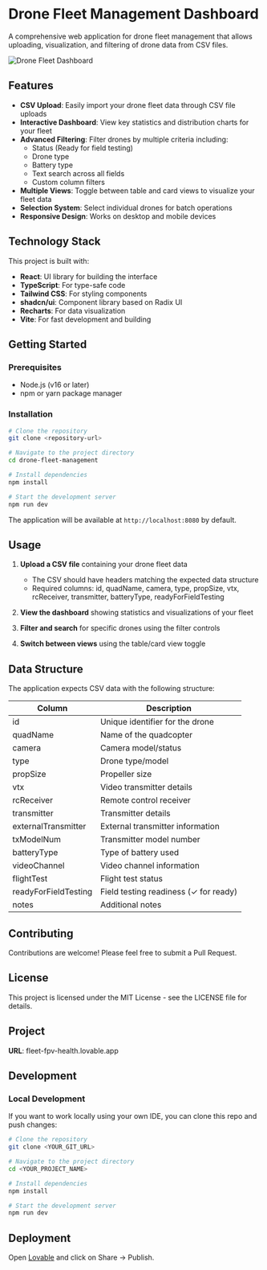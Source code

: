 
# Drone Fleet Management Dashboard

A comprehensive web application for drone fleet management that allows uploading, visualization, and filtering of drone data from CSV files.

![Drone Fleet Dashboard](https://placeholder-for-project-screenshot.com)

## Features

- **CSV Upload**: Easily import your drone fleet data through CSV file uploads
- **Interactive Dashboard**: View key statistics and distribution charts for your fleet
- **Advanced Filtering**: Filter drones by multiple criteria including:
  - Status (Ready for field testing)
  - Drone type
  - Battery type
  - Text search across all fields
  - Custom column filters
- **Multiple Views**: Toggle between table and card views to visualize your fleet data
- **Selection System**: Select individual drones for batch operations
- **Responsive Design**: Works on desktop and mobile devices

## Technology Stack

This project is built with:

- **React**: UI library for building the interface
- **TypeScript**: For type-safe code
- **Tailwind CSS**: For styling components
- **shadcn/ui**: Component library based on Radix UI
- **Recharts**: For data visualization
- **Vite**: For fast development and building

## Getting Started

### Prerequisites

- Node.js (v16 or later)
- npm or yarn package manager

### Installation

```sh
# Clone the repository
git clone <repository-url>

# Navigate to the project directory
cd drone-fleet-management

# Install dependencies
npm install

# Start the development server
npm run dev
```

The application will be available at `http://localhost:8080` by default.

## Usage

1. **Upload a CSV file** containing your drone fleet data
   - The CSV should have headers matching the expected data structure
   - Required columns: id, quadName, camera, type, propSize, vtx, rcReceiver, transmitter, batteryType, readyForFieldTesting

2. **View the dashboard** showing statistics and visualizations of your fleet

3. **Filter and search** for specific drones using the filter controls

4. **Switch between views** using the table/card view toggle

## Data Structure

The application expects CSV data with the following structure:

| Column | Description |
|--------|-------------|
| id | Unique identifier for the drone |
| quadName | Name of the quadcopter |
| camera | Camera model/status |
| type | Drone type/model |
| propSize | Propeller size |
| vtx | Video transmitter details |
| rcReceiver | Remote control receiver |
| transmitter | Transmitter details |
| externalTransmitter | External transmitter information |
| txModelNum | Transmitter model number |
| batteryType | Type of battery used |
| videoChannel | Video channel information |
| flightTest | Flight test status |
| readyForFieldTesting | Field testing readiness (✓ for ready) |
| notes | Additional notes |

## Contributing

Contributions are welcome! Please feel free to submit a Pull Request.

## License

This project is licensed under the MIT License - see the LICENSE file for details.

## Project

**URL**: fleet-fpv-health.lovable.app

## Development

### Local Development

If you want to work locally using your own IDE, you can clone this repo and push changes:

```sh
# Clone the repository
git clone <YOUR_GIT_URL>

# Navigate to the project directory
cd <YOUR_PROJECT_NAME>

# Install dependencies
npm install

# Start the development server
npm run dev
```

## Deployment

Open [Lovable](https://lovable.dev/projects/f047a98e-af44-48f8-bd6d-fb911ad570ff) and click on Share -> Publish.
